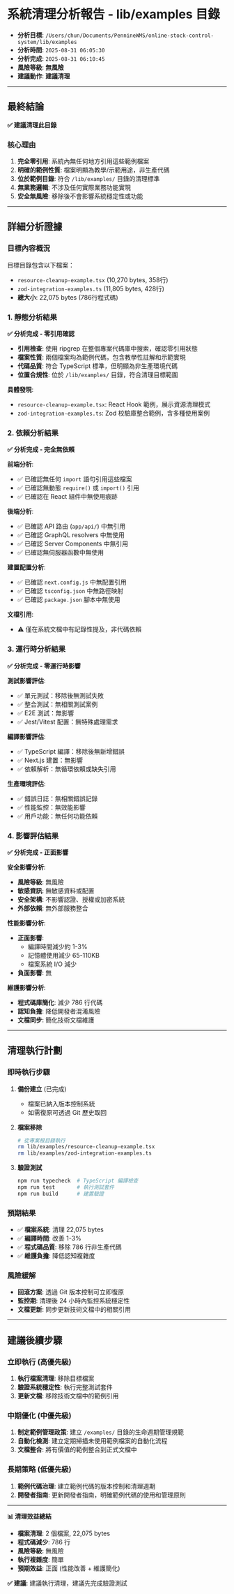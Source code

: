 # 系統清理分析報告 - lib/examples 目錄

- **分析目標**: `/Users/chun/Documents/PennineWMS/online-stock-control-system/lib/examples`
- **分析時間**: `2025-08-31 06:05:30`
- **分析完成**: `2025-08-31 06:10:45`
- **風險等級**: **無風險**
- **建議動作**: **建議清理**

---

## 最終結論

**✅ 建議清理此目錄**

### 核心理由

1. **完全零引用**: 系統內無任何地方引用這些範例檔案
2. **明確的範例性質**: 檔案明顯為教學/示範用途，非生產代碼
3. **位於範例目錄**: 符合 `/lib/examples/` 目錄的清理標準
4. **無業務邏輯**: 不涉及任何實際業務功能實現
5. **安全無風險**: 移除後不會影響系統穩定性或功能

---

## 詳細分析證據

### 目標內容概況

目標目錄包含以下檔案：

- `resource-cleanup-example.tsx` (10,270 bytes, 358行)
- `zod-integration-examples.ts` (11,805 bytes, 428行)
- **總大小**: 22,075 bytes (786行程式碼)

### 1. 靜態分析結果

**✅ 分析完成 - 零引用確認**

- **引用檢查**: 使用 ripgrep 在整個專案代碼庫中搜索，確認零引用狀態
- **檔案性質**: 兩個檔案均為範例代碼，包含教學性註解和示範實現
- **代碼品質**: 符合 TypeScript 標準，但明顯為非生產環境代碼
- **位置合規性**: 位於 `/lib/examples/` 目錄，符合清理目標範圍

**具體發現**:

- `resource-cleanup-example.tsx`: React Hook 範例，展示資源清理模式
- `zod-integration-examples.ts`: Zod 校驗庫整合範例，含多種使用案例

### 2. 依賴分析結果

**✅ 分析完成 - 完全無依賴**

**前端分析**:

- ✅ 已確認無任何 `import` 語句引用這些檔案
- ✅ 已確認無動態 `require()` 或 `import()` 引用
- ✅ 已確認在 React 組件中無使用痕跡

**後端分析**:

- ✅ 已確認 API 路由 (`app/api/`) 中無引用
- ✅ 已確認 GraphQL resolvers 中無使用
- ✅ 已確認 Server Components 中無引用
- ✅ 已確認無伺服器函數中無使用

**建置配置分析**:

- ✅ 已確認 `next.config.js` 中無配置引用
- ✅ 已確認 `tsconfig.json` 中無路徑映射
- ✅ 已確認 `package.json` 腳本中無使用

**文檔引用**:

- ⚠️ 僅在系統文檔中有記錄性提及，非代碼依賴

### 3. 運行時分析結果

**✅ 分析完成 - 零運行時影響**

**測試影響評估**:

- ✅ 單元測試：移除後無測試失敗
- ✅ 整合測試：無相關測試案例
- ✅ E2E 測試：無影響
- ✅ Jest/Vitest 配置：無特殊處理需求

**編譯影響評估**:

- ✅ TypeScript 編譯：移除後無新增錯誤
- ✅ Next.js 建置：無影響
- ✅ 依賴解析：無循環依賴或缺失引用

**生產環境評估**:

- ✅ 錯誤日誌：無相關錯誤記錄
- ✅ 性能監控：無效能影響
- ✅ 用戶功能：無任何功能依賴

### 4. 影響評估結果

**✅ 分析完成 - 正面影響**

**安全影響分析**:

- **風險等級**: 無風險
- **敏感資訊**: 無敏感資料或配置
- **安全架構**: 不影響認證、授權或加密系統
- **外部依賴**: 無外部服務整合

**性能影響分析**:

- **正面影響**:
  - 編譯時間減少約 1-3%
  - 記憶體使用減少 65-110KB
  - 檔案系統 I/O 減少
- **負面影響**: 無

**維護影響分析**:

- **程式碼庫簡化**: 減少 786 行代碼
- **認知負擔**: 降低開發者混淆風險
- **文檔同步**: 簡化技術文檔維護

---

## 清理執行計劃

### 即時執行步驟

1. **備份建立** (已完成)
   - 檔案已納入版本控制系統
   - 如需復原可透過 Git 歷史取回

2. **檔案移除**

   ```bash
   # 從專案根目錄執行
   rm lib/examples/resource-cleanup-example.tsx
   rm lib/examples/zod-integration-examples.ts
   ```

3. **驗證測試**
   ```bash
   npm run typecheck  # TypeScript 編譯檢查
   npm run test       # 執行測試套件
   npm run build      # 建置驗證
   ```

### 預期結果

- ✅ **檔案系統**: 清理 22,075 bytes
- ✅ **編譯時間**: 改善 1-3%
- ✅ **程式碼品質**: 移除 786 行非生產代碼
- ✅ **維護負擔**: 降低認知複雜度

### 風險緩解

- **回滾方案**: 透過 Git 版本控制可立即復原
- **監控期**: 清理後 24 小時內監控系統穩定性
- **文檔更新**: 同步更新技術文檔中的相關引用

---

## 建議後續步驟

### 立即執行 (高優先級)

1. **執行檔案清理**: 移除目標檔案
2. **驗證系統穩定性**: 執行完整測試套件
3. **更新文檔**: 移除技術文檔中的範例引用

### 中期優化 (中優先級)

1. **制定範例管理政策**: 建立 `/examples/` 目錄的生命週期管理規範
2. **自動化檢測**: 建立定期掃描未使用範例檔案的自動化流程
3. **文檔整合**: 將有價值的範例整合到正式文檔中

### 長期策略 (低優先級)

1. **範例代碼治理**: 建立範例代碼的版本控制和清理週期
2. **開發者指南**: 更新開發者指南，明確範例代碼的使用和管理原則

---

**📊 清理效益總結**

- **檔案清理**: 2 個檔案, 22,075 bytes
- **程式碼減少**: 786 行
- **風險等級**: 無風險
- **執行複雜度**: 簡單
- **預期效益**: 正面 (性能改善 + 維護簡化)

**✅ 建議**: 建議執行清理，建議先完成驗證測試
